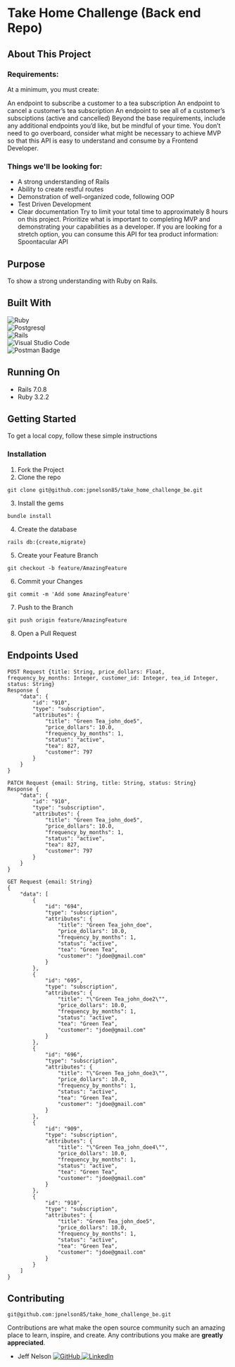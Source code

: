 
# Take Home Challenge (Back end Repo)



## About This Project
### Requirements:
At a minimum, you must create:

An endpoint to subscribe a customer to a tea subscription
An endpoint to cancel a customer’s tea subscription
An endpoint to see all of a customer’s subsciptions (active and cancelled)
Beyond the base requirements, include any additional endpoints you’d like, but be mindful of your time. You don’t need to go overboard, consider what might be necessary to achieve MVP so that this API is easy to understand and consume by a Frontend Developer.

### Things we'll be looking for:
- A strong understanding of Rails
- Ability to create restful routes
- Demonstration of well-organized code, following OOP
- Test Driven Development
- Clear documentation
Try to limit your total time to approximately 8 hours on this project. Prioritize what is important to completing MVP and demonstrating your capabilities as a developer. If you are looking for a stretch option, you can consume this API for tea product information: Spoontacular API
                    
## Purpose

To show a strong understanding with Ruby on Rails.

## Built With
![Ruby](https://img.shields.io/badge/ruby-%23CC342D.svg?style=for-the-badge&logo=ruby&logoColor=white)</br>
![Postgresql](https://img.shields.io/badge/PostgreSQL-316192?style=for-the-badge&logo=postgresql&logoColor=white)</br>
![Rails](https://img.shields.io/badge/rails-%23CC0000.svg?style=for-the-badge&logo=ruby-on-rails&logoColor=white)</br>
![Visual Studio Code](https://img.shields.io/badge/Visual%20Studio%20Code-0078d7.svg?style=for-the-badge&logo=visual-studio-code&logoColor=white)</br>
![Postman Badge](https://img.shields.io/badge/Postman-FF6C37?logo=postman&logoColor=fff&style=for-the-badge)</br>


## Running On
  - Rails 7.0.8
  - Ruby 3.2.2

## <b>Getting Started</b>

To get a local copy, follow these simple instructions

### <b>Installation</b>

1. Fork the Project
2. Clone the repo 
``` 
git clone git@github.com:jpnelson85/take_home_challenge_be.git
```
3. Install the gems
```
bundle install
```
4. Create the database
```
rails db:{create,migrate}
```
5. Create your Feature Branch 
```
git checkout -b feature/AmazingFeature
```
6. Commit your Changes 
```
git commit -m 'Add some AmazingFeature' 
```
7. Push to the Branch 
```
git push origin feature/AmazingFeature
```
8. Open a Pull Request

## Endpoints Used
```
POST Request {title: String, price_dollars: Float, frequency_by_months: Integer, customer_id: Integer, tea_id Integer, status: String}
Response {
    "data": {
        "id": "910",
        "type": "subscription",
        "attributes": {
            "title": "Green Tea_john_doe5",
            "price_dollars": 10.0,
            "frequency_by_months": 1,
            "status": "active",
            "tea": 827,
            "customer": 797
        }
    }
}
```
```
PATCH Request {email: String, title: String, status: String}
Response {
    "data": {
        "id": "910",
        "type": "subscription",
        "attributes": {
            "title": "Green Tea_john_doe5",
            "price_dollars": 10.0,
            "frequency_by_months": 1,
            "status": "active",
            "tea": 827,
            "customer": 797
        }
    }
}
```
```
GET Request {email: String}
{
    "data": [
        {
            "id": "694",
            "type": "subscription",
            "attributes": {
                "title": "Green Tea_john_doe",
                "price_dollars": 10.0,
                "frequency_by_months": 1,
                "status": "active",
                "tea": "Green Tea",
                "customer": "jdoe@gmail.com"
            }
        },
        {
            "id": "695",
            "type": "subscription",
            "attributes": {
                "title": "\"Green Tea_john_doe2\"",
                "price_dollars": 10.0,
                "frequency_by_months": 1,
                "status": "active",
                "tea": "Green Tea",
                "customer": "jdoe@gmail.com"
            }
        },
        {
            "id": "696",
            "type": "subscription",
            "attributes": {
                "title": "\"Green Tea_john_doe3\"",
                "price_dollars": 10.0,
                "frequency_by_months": 1,
                "status": "active",
                "tea": "Green Tea",
                "customer": "jdoe@gmail.com"
            }
        },
        {
            "id": "909",
            "type": "subscription",
            "attributes": {
                "title": "\"Green Tea_john_doe4\"",
                "price_dollars": 10.0,
                "frequency_by_months": 1,
                "status": "active",
                "tea": "Green Tea",
                "customer": "jdoe@gmail.com"
            }
        },
        {
            "id": "910",
            "type": "subscription",
            "attributes": {
                "title": "Green Tea_john_doe5",
                "price_dollars": 10.0,
                "frequency_by_months": 1,
                "status": "active",
                "tea": "Green Tea",
                "customer": "jdoe@gmail.com"
            }
        }
    ]
}
```


## Contributing
```
git@github.com:jpnelson85/take_home_challenge_be.git
```
Contributions are what make the open source community such an amazing place to learn, inspire, and create. Any contributions you make are **greatly appreciated**.


- Jeff Nelson [![GitHub](https://img.shields.io/badge/GitHub-100000?style=for-the-badge&logo=github&logoColor=white) ](https://github.com/jpnelson85) [![LinkedIn](https://img.shields.io/badge/LinkedIn-0077B5?style=for-the-badge&logo=linkedin&logoColor=white) ](https://www.linkedin.com/in/jeff-nelson-307aba45/)
